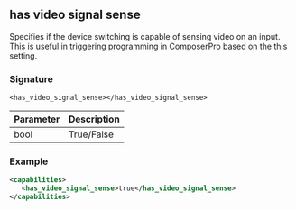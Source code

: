 ## has video signal sense

Specifies if the device switching is capable of sensing video on an input. This is useful in triggering programming in ComposerPro based on the this setting.


### Signature

`<has_video_signal_sense></has_video_signal_sense>`


| Parameter | Description |
| --- | --- |
| bool | True/False |


### Example

```xml
<capabilities>
   <has_video_signal_sense>true</has_video_signal_sense>
</capabilities>
```
